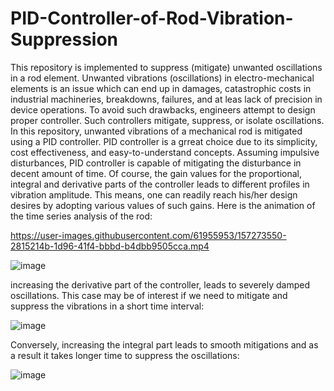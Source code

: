 # PID-Controller-of-Rod-Vibration-Suppression
This repository is implemented to suppress (mitigate) unwanted oscillations in a rod element. 
Unwanted vibrations (oscillations) in electro-mechanical elements is an issue which can end up in damages, catastrophic costs in industrial machineries, breakdowns, failures, and at leas lack of precision in device operations. To avoid such drawbacks, engineers attempt to design proper controller. Such controllers mitigate, suppress, or isolate oscillations. In this repository, unwanted vibrations of a mechanical rod is mitigated using a PID controller. PID controller is a grreat choice due to its simplicity, cost effectiveness, and easy-to-understand concepts. 
Assuming impulsive disturbances, PID controller is capable of mitigating the disturbance in decent amount of time. Of course, the gain values for the proportional, integral and derivative parts of the controller leads to different profiles in vibration amplitude. This means, one can readily reach his/her design desires by adopting various values of such gains. 
Here is the animation of the time series analysis of the rod: 

https://user-images.githubusercontent.com/61955953/157273550-2815214b-1d96-41f4-bbbd-b4dbb9505cca.mp4

![image](https://user-images.githubusercontent.com/61955953/133807962-aa9f3ba9-19a4-4b5b-ab22-aea50e1e1c9d.png)

increasing the derivative part of the controller, leads to severely damped oscillations. This case may be of interest if we need to mitigate and suppress the vibrations in a short time interval: 

![image](https://user-images.githubusercontent.com/61955953/133811753-686e221a-45d5-4d67-b5d3-c960e0075c84.png)

Conversely, increasing the integral part leads to smooth mitigations and as a result it takes longer time to suppress the oscillations: 

![image](https://user-images.githubusercontent.com/61955953/133813054-269bd089-60b5-4a26-a569-c90d417da47b.png)
